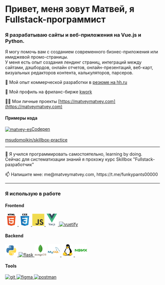 <h1 align="left">Привет, меня зовут Матвей, я Fullstack-программист</h1>
<h3 align="left">Я разрабатываю сайты и веб-приложения на Vue.js и Python.</h3>
<p>
Я могу помочь вам с созданием современного бизнес-приложения или имиджевой промо-страницы. <br>
У меня есть опыт создания лендинг страниц, интеграций между сайтами, дэшбордов, онлайн отчетов, онлайн-презентаций, веб-карт, визуальных редакторов контента, калькуляторов, парсеров. <p>

<p>
👔 Мой опыт коммерческой разработки в <a href="https://spb.hh.ru/resume/f35a199dff0b7ad2f10039ed1f435343396a46">резюме на hh.ru</a>

🔗 Мой профиль на фриланс-бирже [kwork](https://kwork.ru/user/matveysudomoykin)  
  
👨‍💻 Мои личные проекты [https://matveymatvey.com](https://matveymatvey.com)

  <h4>Примеры кода</h4>
 <a href="https://codepen.io/matvey-es" target="blank"><img align="center" src="https://raw.githubusercontent.com/rahuldkjain/github-profile-readme-generator/master/src/images/icons/Social/codepen.svg" alt="matvey-es" height="30" width="40" />Codepen</a>  <br><br>
  <a href="https://github.com/msudomoikin/skillbox-practice" target="_blank">msudomoikin/skillbox-practice</a>
</p>
<hr>
  <p>
🌱 Я учился программировать самостоятельно, learning by doing.<br>
  Сейчас для систематизации знаний я прохожу курс Skillbox "Fullstack-разработчик"
</p>
  <p>
📫 Напишите мне: me@matveymatvey.com, https://t.me/funkypants00000
</p>
<hr>
<h3 align="left">Я использую в работе</h3>
<h4>Frontend</h4>
  <a href="https://www.w3.org/html/" target="_blank" rel="noreferrer"> <img src="https://raw.githubusercontent.com/devicons/devicon/master/icons/html5/html5-original-wordmark.svg" alt="html5" width="40" height="40"/> </a> 
  <a href="https://www.w3schools.com/css/" target="_blank" rel="noreferrer"> <img src="https://raw.githubusercontent.com/devicons/devicon/master/icons/css3/css3-original-wordmark.svg" alt="css3" width="40" height="40"/> </a>
  <a href="https://developer.mozilla.org/en-US/docs/Web/JavaScript" target="_blank" rel="noreferrer"> <img src="https://raw.githubusercontent.com/devicons/devicon/master/icons/javascript/javascript-original.svg" alt="javascript" width="40" height="40"/> </a>   
  <a href="https://vuejs.org/" target="_blank" rel="noreferrer"> <img src="https://raw.githubusercontent.com/devicons/devicon/master/icons/vuejs/vuejs-original-wordmark.svg" alt="vuejs" width="40" height="40"/> </a> 
  <a href="https://vuetifyjs.com/en/" target="_blank" rel="noreferrer"> <img src="https://bestofjs.org/logos/vuetify.svg" alt="vuetify" width="40" height="40"/> </a>
<h4>Backend</h4>
  <a href="https://www.python.org" target="_blank" rel="noreferrer"> <img src="https://raw.githubusercontent.com/devicons/devicon/master/icons/python/python-original.svg" alt="python" width="40" height="40"/> </a> 
  <a href="https://flask.palletsprojects.com/" target="_blank" rel="noreferrer"> <img src="https://www.vectorlogo.zone/logos/pocoo_flask/pocoo_flask-icon.svg" alt="flask" width="40" height="40"/> </a>
  <a href="https://www.mongodb.com/" target="_blank" rel="noreferrer"> <img src="https://raw.githubusercontent.com/devicons/devicon/master/icons/mongodb/mongodb-original-wordmark.svg" alt="mongodb" width="40" height="40"/></a>
  <a href="https://www.mysql.com/" target="_blank" rel="noreferrer"> <img src="https://raw.githubusercontent.com/devicons/devicon/master/icons/mysql/mysql-original-wordmark.svg" alt="mysql" width="40" height="40"/> </a>
  <a href="https://www.linux.org/" target="_blank" rel="noreferrer"> <img src="https://raw.githubusercontent.com/devicons/devicon/master/icons/linux/linux-original.svg" alt="linux" width="40" height="40"/> </a>
  <a href="https://www.nginx.com" target="_blank" rel="noreferrer"> <img src="https://raw.githubusercontent.com/devicons/devicon/master/icons/nginx/nginx-original.svg" alt="nginx" width="40" height="40"/> </a>
<h4>Tools</h4>
  <a href="https://git-scm.com/" target="_blank" rel="noreferrer"> <img src="https://www.vectorlogo.zone/logos/git-scm/git-scm-icon.svg" alt="git" width="40" height="40"/> </a>
  <a href="https://www.figma.com/" target="_blank" rel="noreferrer"> <img src="https://www.vectorlogo.zone/logos/figma/figma-icon.svg" alt="figma" width="40" height="40"/> </a>
  <a href="https://postman.com" target="_blank" rel="noreferrer"> <img src="https://www.vectorlogo.zone/logos/getpostman/getpostman-icon.svg" alt="postman" width="40" height="40"/> </a>

